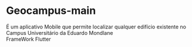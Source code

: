 # Geocampus-main
É um aplicativo Mobile que permite localizar qualquer edifício existente no Campus Universitário da Eduardo Mondlane <br>
FrameWork Flutter
